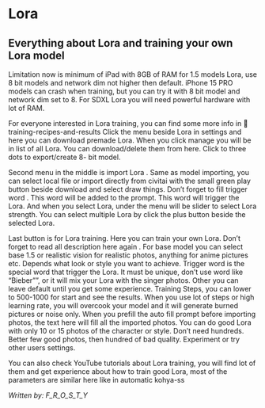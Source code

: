 # Lora


## Everything about Lora and training your own Lora model



Limitation now is minimum of iPad with 8GB of RAM for 1.5 models Lora, use 8 bit models  and network dim not higher then default. iPhone 15 PRO models can crash when training, but you can try it with 8 bit model and network dim set to 8. For SDXL Lora  you will need powerful hardware with lot of RAM.

For everyone interested in Lora training, you can find some more info in ⁠🚝training-recipes-and-results 
Click the menu beside Lora in settings and here you can download premade Lora. When you click manage  you will be in list of all Lora. You can download/delete them from here. Click to three dots to export/create 8- bit model. 

Second menu in the middle is import Lora . Same as model importing, you can select local file or import directly from civitai with the small green play button beside download and select draw things. Don’t forget to fill trigger word . This word will be added to the prompt. This word will trigger the Lora. And when you select Lora, under the menu will be slider to select Lora strength. You can select multiple Lora by click the plus button beside the selected Lora. 

Last button is for Lora training. Here you can train your own Lora. Don’t forget to read all description here again . For base model you can select base 1.5 or realistic vision for realistic photos, anything for anime pictures etc. Depends what look or style you want to achieve. Trigger word  is the special word that trigger the Lora. It must be unique, don’t use word like “Bieber””, or it will mix your Lora with the singer photos. Other you can leave default until you get some experience. Training Steps, you can lower to 500-1000 for start and see the results. When you use lot of steps or high learning rate, you will overcook your model and it will generate burned pictures or noise only.  When you prefill the auto fill prompt before importing photos, the text here will fill all the imported photos. You can do good Lora with only 10 or 15 photos of the character or style. Don’t need hundreds. Better few good photos, then hundred of bad quality. Experiment or try other users settings.

You can also check YouTube tutorials about Lora training, you will find lot of them and get experience about how to train good Lora, most of the parameters are similar here like in automatic kohya-ss


*Written by: F_R_O_S_T_Y*

